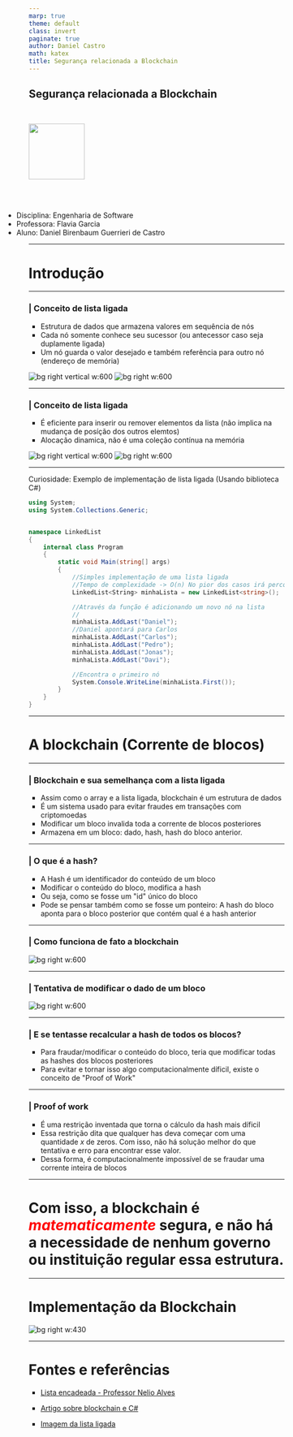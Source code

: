 ```yaml
---
marp: true
theme: default
class: invert
paginate: true
author: Daniel Castro
math: katex
title: Segurança relacionada a Blockchain
---
```


## Segurança relacionada a Blockchain

<span><img src="../../images/icons/csharp.png" height="110in" style="margin-top: 0.3in"></span>

<br></br>

<p>
<ul style="margin-left: -0.5in">
    <li>Disciplina: Engenharia de Software
    <li>Professora: Flavia Garcia
    <li>Aluno: Daniel Birenbaum Guerrieri de Castro
<ul>
</p>

---

# **Introdução**

---

### | Conceito de lista ligada

- Estrutura de dados que armazena valores em sequência de nós
- Cada nó somente conhece seu sucessor (ou antecessor caso seja duplamente ligada)
- Um nó guarda o valor desejado e também referência para outro nó (endereço de memória)

![bg right vertical w:600 ](../../images/linked-listpng.png)
![bg right w:600 ](../../images/doubly-linked-listpng.png)

---

### | Conceito de lista ligada

- É eficiente para inserir ou remover elementos da lista (não implica na mudança de posíção dos outros elemtos)
- Alocação dinamica, não é uma coleção contínua na memória

![bg right vertical w:600 ](../../images/linked-listpng.png)
![bg right w:600 ](../../images/doubly-linked-listpng.png)

---

Curiosidade: Exemplo de implementação de lista ligada (Usando biblioteca C#)

```c#
using System;
using System.Collections.Generic;


namespace LinkedList
{
    internal class Program
    {
        static void Main(string[] args)
        {
            //Simples implementação de uma lista ligada
            //Tempo de complexidade -> O(n) No pior dos casos irá percorrer os n elmentos para encontrar o elemento desejado.
            LinkedList<String> minhaLista = new LinkedList<string>();

            //Através da função é adicionando um novo nó na lista
            //
            minhaLista.AddLast("Daniel");
            //Daniel apontará para Carlos
            minhaLista.AddLast("Carlos");
            minhaLista.AddLast("Pedro");
            minhaLista.AddLast("Jonas");
            minhaLista.AddLast("Davi");

            //Encontra o primeiro nó
            System.Console.WriteLine(minhaLista.First());
        }
    }
}
```

---

# **A blockchain (Corrente de blocos)**

---

### | Blockchain e sua semelhança com a lista ligada

- Assim como o array e a lista ligada, blockchain é um estrutura de dados
- É um sistema usado para evitar fraudes em transações com criptomoedas
- Modificar um bloco invalida toda a corrente de blocos posteriores
- Armazena em um bloco: dado, hash, hash do bloco anterior.

---

### | O que é a hash?

- A Hash é um identificador do conteúdo de um bloco
- Modificar o conteúdo do bloco, modifica a hash
- Ou seja, como se fosse um "id" único do bloco
- Pode se pensar também como se fosse um ponteiro: A hash do bloco aponta para o bloco posterior que contém qual é a hash anterior

---

### | Como funciona de fato a blockchain

![bg right w:600](../../images/blockchain.png)

---

### | Tentativa de modificar o dado de um bloco

![bg right w:600](../../images/invalid-blockchain.png)

---

### | E se tentasse recalcular a hash de todos os blocos?

- Para fraudar/modificar o conteúdo do bloco, teria que modificar todas as hashes dos blocos posteriores
- Para evitar e tornar isso algo computacionalmente díficil, existe o conceito de "Proof of Work"

---

### | Proof of work

- É uma restrição inventada que torna o cálculo da hash mais díficil
- Essa restrição dita que qualquer has deva começar com uma quantidade _x_ de zeros. Com isso, não há solução melhor do que tentativa e erro para encontrar esse valor.
- Dessa forma, é computacionalmente impossível de se fraudar uma corrente inteira de blocos

---

# Com isso, a blockchain é <f style="color: red">_matematicamente_</f> segura, e não há a necessidade de nenhum governo ou instituição regular essa estrutura.

---

# **Implementação da Blockchain**

![bg right w:430](../../images/icons/csharp.png)

---

# Fontes e referências

- [Lista encadeada - Professor Nelio Alves ](https://www.youtube.com/live/wRXdDK3zGZs?si=Vh0e4pmltt6sNVms)

- [Artigo sobre blockchain e C#](https://towardsdatascience.com/blockchain-explained-using-c-implementation-fb60f29b9f07)
- [Imagem da lista ligada](https://www.geeksforgeeks.org/types-of-linked-list/)
